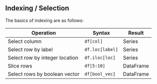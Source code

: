 ## Indexing / Selection

The basics of indexing are as follows:

| Operation                        | Syntax         | Result     |
|----------------------------------|---------------|------------|
| Select column                    | `df[col]`     | Series     |
| Select row by label              | `df.loc[label]` | Series     |
| Select row by integer location   | `df.iloc[loc]` | Series     |
| Slice rows                       | `df[5:10]`    | DataFrame  |
| Select rows by boolean vector    | `df[bool_vec]` | DataFrame  |

